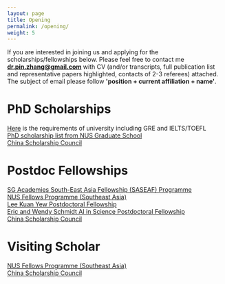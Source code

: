 ```yaml
---
layout: page
title: Opening
permalink: /opening/
weight: 5
---
```


If you are interested in joining us and applying for the scholarships/fellowships below. Please feel free to contact me **dr.pin.zhang@gmail.com** with CV (and/or transcripts, full publication list and representative papers highlighted, contacts of 2-3 referees) attached. The subject of email please follow **'position + current affiliation + name'**.

# __PhD Scholarships__
[Here](https://cde.nus.edu.sg/graduate/graduate-programmes-by-research/admission-requirement-2/) is the requirements of university including GRE and IELTS/TOEFL   
[PhD scholarship list from NUS Graduate School](https://nusgs.nus.edu.sg/scholarships-list/)  
[China Scholarship Council](https://www.csc.edu.cn/chuguo)

# __Postdoc Fellowships__
[SG Academies South-East Asia Fellowship (SASEAF) Programme](https://snas.org.sg/saseaf)  
[NUS Fellows Programme (Southeast Asia)](https://www.nus.edu.sg/research/funding-opportunities/NUS-fellows-programme-southeast-asia)  
[Lee Kuan Yew Postdoctoral Fellowship](https://www.nus.edu.sg/research/research-administration-and-shared-services/funding-opportunities-old/lee-kuan-yew-postdoctoral-fellowship)  
[Eric and Wendy Schmidt AI in Science Postdoctoral Fellowship](https://www.nus.edu.sg/research/odprt-home/fellowships/eric-and-wendy-schmidt-ai-in-science-postdoctoral-fellowship)  
[China Scholarship Council](https://www.csc.edu.cn/chuguo)

# __Visiting Scholar__
[NUS Fellows Programme (Southeast Asia)](https://www.nus.edu.sg/research/funding-opportunities/NUS-fellows-programme-southeast-asia)  
[China Scholarship Council](https://www.csc.edu.cn/chuguo)



